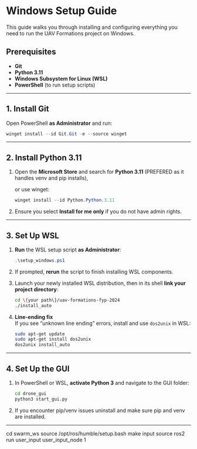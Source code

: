 # Windows Setup Guide

This guide walks you through installing and configuring everything you need to run the UAV Formations project on Windows.

## Prerequisites

- **Git**  
- **Python 3.11**  
- **Windows Subsystem for Linux (WSL)**  
- **PowerShell** (to run setup scripts)

---

## 1. Install Git

Open PowerShell **as Administrator** and run:

```powershell
winget install --id Git.Git -e --source winget
```

---

## 2. Install Python 3.11

1. Open the **Microsoft Store** and search for **Python 3.11** (PREFERED as it handles venv and pip installs),

    or use winget:

   ```powershell
   winget install --id Python.Python.3.11
   ```

2. Ensure you select **Install for me only** if you do not have admin rights.

---

## 3. Set Up WSL

1. **Run** the WSL setup script **as Administrator**:

   ```powershell
   .\setup_windows.ps1
   ```

2. If prompted, **rerun** the script to finish installing WSL components.

3. Launch your newly installed WSL distribution, then in its shell **link your project directory**:

   ```bash
   cd \{your path\}/uav-formations-fyp-2024
   ./install_auto
   ```

4. **Line-ending fix**  
   If you see “unknown line ending” errors, install and use `dos2unix` in WSL:

   ```bash
   sudo apt-get update
   sudo apt-get install dos2unix
   dos2unix install_auto
   ```

---

## 4. Set Up the GUI

1. In PowerShell or WSL, **activate Python 3** and navigate to the GUI folder:

   ```bash
   cd drone_gui
   python3 start_gui.py
   ```

2. If you encounter pip/venv issues uninstall and make sure pip and venv are installed.



---


cd swarm_ws
source /opt/ros/humble/setup.bash
make input 
source 
ros2 run user_input user_input_node 1